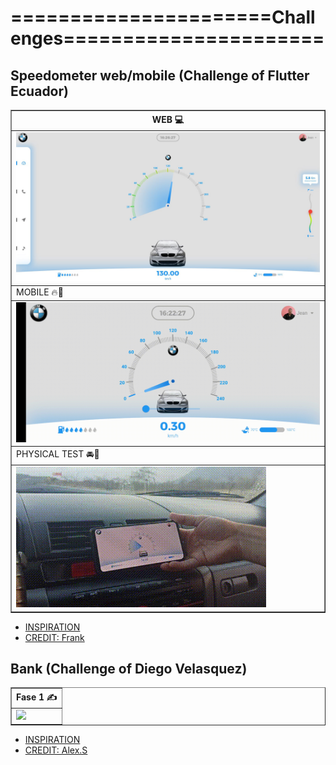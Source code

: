 # ======================Challenges======================

## Speedometer web/mobile (Challenge of Flutter Ecuador)

<TABLE border width="600">
    <TR>
        <TH>WEB &#128187;</TH>
    </TR>
	<TR>
		<TD><img src="./screenshot/1/web1.jpg"/></TD> 
	</TR>
    <TR>
		<TD colspan="2">MOBILE &#128293;&#128241;</TD> 
	</TR>
    <TR>
		<TD><img src="./screenshot/1/mobile1.gif"/></TD> 
	</TR>
    <TR>
		<TD colspan="2">PHYSICAL TEST &#128664;&#128170;</TD> 
	</TR>
    <TR>
        <TD><img src="./screenshot/1/test.gif"/></TD> 
	</TR>
</TABLE>

- [INSPIRATION](https://dribbble.com/frankdesign2012)
- [CREDIT: Frank](https://dribbble.com/frankdesign2012)



## Bank (Challenge of Diego Velasquez)

<TABLE border width="600">
    <TR>
        <TH>Fase 1 &#9997;</TH>
    </TR>
	<TR>
		<TD><img src="./screenshot/2/1.gif"/></TD> 
	</TR>
</TABLE>

- [INSPIRATION](https://dribbble.com/shots/14891203-Banking-Mobile-App)
- [CREDIT: Alex.S](https://dribbble.com/alexey_semenov)